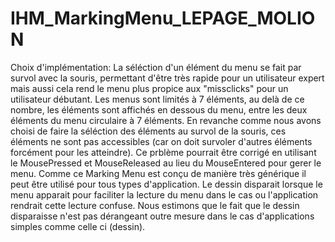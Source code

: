 # IHM_MarkingMenu_LEPAGE_MOLION

Choix d'implémentation:
La séléction d'un élément du menu se fait par survol avec la souris, permettant d'être très rapide pour un utilisateur expert mais aussi cela rend le menu plus propice aux "missclicks" pour un utilisateur débutant.
Les menus sont limités à 7 éléments, au delà de ce nombre, les éléments sont affichés en dessous du menu, entre les deux éléments du menu circulaire à 7 éléments. En revanche comme nous avons choisi de faire la séléction des éléments au survol de la souris, ces éléments ne sont pas accessibles (car on doit survoler d'autres éléments forcément pour les atteindre). Ce prblème pourrait être corrigé en utilisant le MousePressed et MouseReleased au lieu du MouseEntered pour gerer le menu.
Comme ce Marking Menu est conçu de manière très générique il peut être utilisé pour tous types d'application. Le dessin disparait lorsque le menu apparait pour faciliter la lecture du menu dans le cas ou l'application rendrait cette lecture confuse. Nous estimons que le fait que le dessin disparaisse n'est pas dérangeant outre mesure dans le cas d'applications simples comme celle ci (dessin).
 
